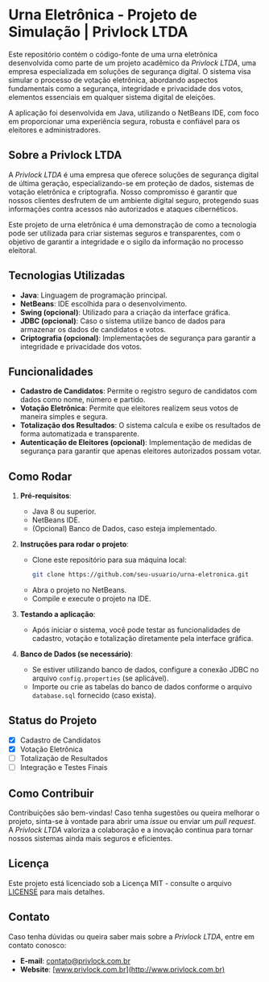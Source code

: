 # Urna Eletrônica - Projeto de Simulação | Privlock LTDA

Este repositório contém o código-fonte de uma urna eletrônica desenvolvida como parte de um projeto acadêmico da *Privlock LTDA*, uma empresa especializada em soluções de segurança digital. O sistema visa simular o processo de votação eletrônica, abordando aspectos fundamentais como a segurança, integridade e privacidade dos votos, elementos essenciais em qualquer sistema digital de eleições.

A aplicação foi desenvolvida em Java, utilizando o NetBeans IDE, com foco em proporcionar uma experiência segura, robusta e confiável para os eleitores e administradores.

## Sobre a Privlock LTDA

A *Privlock LTDA* é uma empresa que oferece soluções de segurança digital de última geração, especializando-se em proteção de dados, sistemas de votação eletrônica e criptografia. Nosso compromisso é garantir que nossos clientes desfrutem de um ambiente digital seguro, protegendo suas informações contra acessos não autorizados e ataques cibernéticos.

Este projeto de urna eletrônica é uma demonstração de como a tecnologia pode ser utilizada para criar sistemas seguros e transparentes, com o objetivo de garantir a integridade e o sigilo da informação no processo eleitoral.

## Tecnologias Utilizadas

- **Java**: Linguagem de programação principal.
- **NetBeans**: IDE escolhida para o desenvolvimento.
- **Swing (opcional)**: Utilizado para a criação da interface gráfica.
- **JDBC (opcional)**: Caso o sistema utilize banco de dados para armazenar os dados de candidatos e votos.
- **Criptografia (opcional)**: Implementações de segurança para garantir a integridade e privacidade dos votos.

## Funcionalidades

- **Cadastro de Candidatos**: Permite o registro seguro de candidatos com dados como nome, número e partido.
- **Votação Eletrônica**: Permite que eleitores realizem seus votos de maneira simples e segura.
- **Totalização dos Resultados**: O sistema calcula e exibe os resultados de forma automatizada e transparente.
- **Autenticação de Eleitores (opcional)**: Implementação de medidas de segurança para garantir que apenas eleitores autorizados possam votar.

## Como Rodar

1. **Pré-requisitos**:
   - Java 8 ou superior.
   - NetBeans IDE.
   - (Opcional) Banco de Dados, caso esteja implementado.
   
2. **Instruções para rodar o projeto**:
   - Clone este repositório para sua máquina local:
     ```bash
     git clone https://github.com/seu-usuario/urna-eletronica.git
     ```
   - Abra o projeto no NetBeans.
   - Compile e execute o projeto na IDE.

3. **Testando a aplicação**:
   - Após iniciar o sistema, você pode testar as funcionalidades de cadastro, votação e totalização diretamente pela interface gráfica.

4. **Banco de Dados (se necessário)**:
   - Se estiver utilizando banco de dados, configure a conexão JDBC no arquivo `config.properties` (se aplicável).
   - Importe ou crie as tabelas do banco de dados conforme o arquivo `database.sql` fornecido (caso exista).

## Status do Projeto

- [x] Cadastro de Candidatos
- [x] Votação Eletrônica
- [ ] Totalização de Resultados
- [ ] Integração e Testes Finais

## Como Contribuir

Contribuições são bem-vindas! Caso tenha sugestões ou queira melhorar o projeto, sinta-se à vontade para abrir uma *issue* ou enviar um *pull request*. A *Privlock LTDA* valoriza a colaboração e a inovação contínua para tornar nossos sistemas ainda mais seguros e eficientes.

## Licença

Este projeto está licenciado sob a Licença MIT - consulte o arquivo [LICENSE](LICENSE) para mais detalhes.

## Contato

Caso tenha dúvidas ou queira saber mais sobre a *Privlock LTDA*, entre em contato conosco:

- **E-mail**: contato@privlock.com.br
- **Website**: [www.privlock.com.br](http://www.privlock.com.br)
